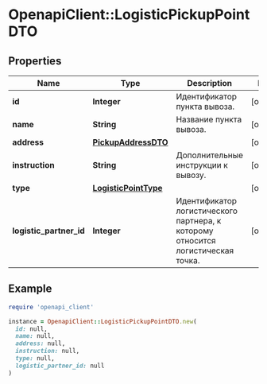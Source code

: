 # OpenapiClient::LogisticPickupPointDTO

## Properties

| Name | Type | Description | Notes |
| ---- | ---- | ----------- | ----- |
| **id** | **Integer** | Идентификатор пункта вывоза. | [optional] |
| **name** | **String** | Название пункта вывоза. | [optional] |
| **address** | [**PickupAddressDTO**](PickupAddressDTO.md) |  | [optional] |
| **instruction** | **String** | Дополнительные инструкции к вывозу. | [optional] |
| **type** | [**LogisticPointType**](LogisticPointType.md) |  | [optional] |
| **logistic_partner_id** | **Integer** | Идентификатор логистического партнера, к которому относится логистическая точка. | [optional] |

## Example

```ruby
require 'openapi_client'

instance = OpenapiClient::LogisticPickupPointDTO.new(
  id: null,
  name: null,
  address: null,
  instruction: null,
  type: null,
  logistic_partner_id: null
)
```

